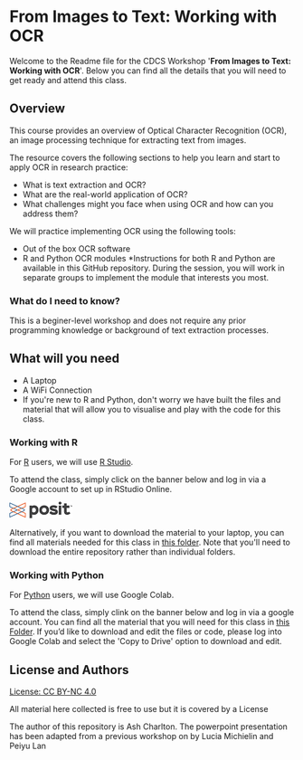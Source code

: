# From Images to Text: Working with OCR

Welcome to the Readme file for the CDCS Workshop '**From Images to Text: Working with OCR**'. Below you can find all the details that you will need to get ready and attend this class.

## Overview

This course provides an overview of Optical Character Recognition (OCR), an image processing technique for extracting text from images.

The resource covers the following sections to help you learn and start to apply OCR in research practice:

- What is text extraction and OCR?
- What are the real-world application of OCR?
- What challenges might you face when using OCR and how can you address them?

We will practice implementing OCR using the following tools:

- Out of the box OCR software
- R and Python OCR modules
*Instructions for both R and Python are available in this GitHub repository. During the session, you will work in separate groups to implement the module that interests you most.

### **What do I need to know?**

This is a beginer-level workshop and does not require any prior programming knowledge or background of text extraction processes.

## **What will you need**

- A Laptop
- A WiFi Connection
- If you're new to R and Python, don't worry we have built the files and material that will allow you to visualise and play with the code for this class.

### Working with R

For [R](https://www.r-project.org/) users, we will use [R Studio](https://posit.co/).

To attend the class, simply click on the banner below and log in via a Google account to set up in RStudio Online.

![RStudioCloud](https://github.com/DCS-training/OCR/raw/main/PositLogo.png)

Alternatively, if you want to download the material to your laptop, you can find all materials needed for this class in [this folder](https://github.com/DCS-training/OCR/tree/main/WorkingWithR). Note that you'll need to download the entire repository rather than individual folders.

### **Working with Python**

For [Python](https://www.python.org/) users, we will use Google Colab.

To attend the class, simply clink on the banner below and log in via a google account. You can find all the material that you will need for this class in [this Folder](https://github.com/DCS-training/OCR/tree/main/WorkingWithPython). If you’d like to download and edit the files or code, please log into Google Colab and select the 'Copy to Drive' option to download and edit.

## **License and Authors**

[License: CC BY-NC 4.0](https://camo.githubusercontent.com/c9f1f67f48977cad1f9c86baf54ee9d1282ff2193e43023585abb39d1be66d77/68747470733a2f2f6c6963656e7365627574746f6e732e6e65742f6c2f62792d6e632f342e302f38307831352e706e67)

All material here collected is free to use but it is covered by a License

The author of this repository is Ash Charlton. The powerpoint presentation has been adapted from a previous workshop on by Lucia Michielin and Peiyu Lan
